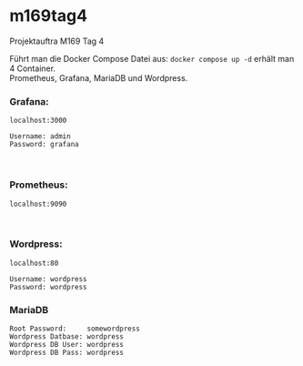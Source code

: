 # m169tag4
Projektauftra M169 Tag 4

Führt man die Docker Compose Datei aus:
``
docker compose up -d
``
erhält man 4 Container.
<br />
Prometheus, Grafana, MariaDB und Wordpress. 
<br />

### Grafana:
```
localhost:3000

Username: admin
Password: grafana
```
<br />

### Prometheus:
```
localhost:9090
```
<br />

### Wordpress:
```
localhost:80

Username: wordpress
Password: wordpress
```
### MariaDB
```
Root Password:     somewordpress
Wordpress Datbase: wordpress
Wordpress DB User: wordpress
Wordpress DB Pass: wordpress
